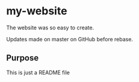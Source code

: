 # my-website

The website was so easy to create.



Updates made on master on GitHub before rebase.

## Purpose

This is just a README file
